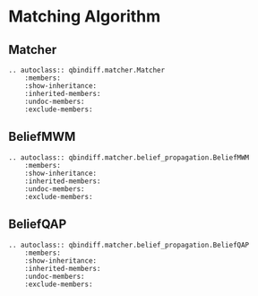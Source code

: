 # Matching Algorithm

## Matcher

```{eval-rst}
.. autoclass:: qbindiff.matcher.Matcher
    :members:
    :show-inheritance:
    :inherited-members:
    :undoc-members:
    :exclude-members:
```

## BeliefMWM

```{eval-rst}
.. autoclass:: qbindiff.matcher.belief_propagation.BeliefMWM
    :members:
    :show-inheritance:
    :inherited-members:
    :undoc-members:
    :exclude-members:
```

## BeliefQAP

```{eval-rst}
.. autoclass:: qbindiff.matcher.belief_propagation.BeliefQAP
    :members:
    :show-inheritance:
    :inherited-members:
    :undoc-members:
    :exclude-members:
```
